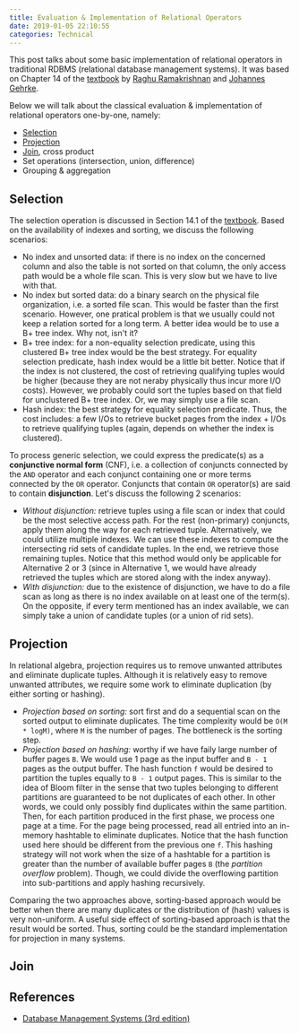 ```yaml
---
title: Evaluation & Implementation of Relational Operators
date: 2019-01-05 22:10:55
categories: Technical
---
```


This post talks about some basic implementation of relational operators in traditional RDBMS (relational database management systems). It was based on Chapter 14 of the [textbook](http://pages.cs.wisc.edu/~dbbook/) by [Raghu Ramakrishnan](http://pages.cs.wisc.edu/~raghu) and [Johannes Gehrke](http://www.cs.cornell.edu/johannes).

Below we will talk about the classical evaluation & implementation of relational operators one-by-one, namely:

- [Selection](#Selection)
- [Projection](#Projection)
- [Join](#Join), cross product
- Set operations (intersection, union, difference)
- Grouping & aggregation

<!-- more -->

## Selection

The selection operation is discussed in Section 14.1 of the [textbook](http://pages.cs.wisc.edu/~dbbook/). Based on the availability of indexes and sorting, we discuss the following scenarios:

- No index and unsorted data: if there is no index on the concerned column and also the table is not sorted on that column, the only access path would be a whole file scan. This is very slow but we have to live with that.
- No index but sorted data: do a binary search on the physical file organization, i.e. a sorted file scan. This would be faster than the first scenario. However, one pratical problem is that we usually could not keep a relation sorted for a long term. A better idea would be to use a B+ tree index. Why not, isn't it?
- B+ tree index: for a non-equality selection predicate, using this clustered B+ tree index would be the best strategy. For equality selection predicate, hash index would be a little bit better. Notice that if the index is not clustered, the cost of retrieving qualifying tuples would be higher (because they are not neraby physically thus incur more I/O costs). However, we probably could sort the tuples based on that field for unclustered B+ tree index. Or, we may simply use a file scan.
- Hash index: the best strategy for equality selection predicate. Thus, the cost includes: a few I/Os to retrieve bucket pages from the index + I/Os to retrieve qualifying tuples (again, depends on whether the index is clustered).

To process generic selection, we could express the predicate(s) as a **conjunctive normal form** (CNF), i.e. a collection of conjuncts connected by the `AND` operator and each conjunct containing one or more terms connected by the `OR` operator. Conjuncts that contain `OR` operator(s) are said to contain **disjunction**. Let's discuss the following 2 scenarios:

- _Without disjunction:_ retrieve tuples using a file scan or index that could be the most selective access path. For the rest (non-primary) conjuncts, apply them along the way for each retrieved tuple. Alternatively, we could utilize multiple indexes. We can use these indexes to compute the intersecting rid sets of candidate tuples. In the end, we retrieve those remaining tuples. Notice that this method would only be applicable for Alternative 2 or 3 (since in Alternative 1, we would have already retrieved the tuples which are stored along with the index anyway).
- _With disjunction:_ due to the existence of disjunction, we have to do a file scan as long as there is no index available on at least one of the term(s). On the opposite, if every term mentioned has an index available, we can simply take a union of candidate tuples (or a union of rid sets).

## Projection

In relational algebra, projection requires us to remove unwanted attributes and eliminate duplicate tuples. Although it is relatively easy to remove unwanted attributes, we require some work to eliminate duplication (by either sorting or hashing).

- _Projection based on sorting:_ sort first and do a sequential scan on the sorted output to eliminate duplicates. The time complexity would be `O(M * logM)`, where `M` is the number of pages. The bottleneck is the sorting step.
- _Projection based on hashing:_ worthy if we have faily large number of buffer pages `B`. We would use 1 page as the input buffer and `B - 1` pages as the output buffer. The hash function `f` would be desired to partition the tuples equally to `B - 1` output pages. This is similar to the idea of Bloom filter in the sense that two tuples belonging to different partitions are guaranteed to be not duplicates of each other. In other words, we could only possibly find duplicates within the same partition. Then, for each partition produced in the first phase, we process one page at a time. For the page being processed, read all entried into an in-memory hashtable to eliminate duplicates. Notice that the hash function used here should be different from the previous one `f`. This hashing strategy will not work when the size of a hashtable for a partition is greater than the number of available buffer pages `B` (the _partition overflow_ problem). Though, we could divide the overflowing partition into sub-partitions and apply hashing recursively.

Comparing the two approaches above, sorting-based approach would be better when there are many duplicates or the distribution of (hash) values is very non-uniform. A useful side effect of sorting-based approach is that the result would be sorted. Thus, sorting could be the standard implementation for projection in many systems.

## Join

## References

- [Database Management Systems (3rd edition)](http://pages.cs.wisc.edu/~dbbook/)
